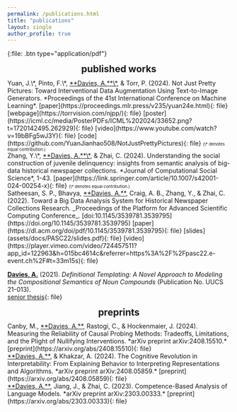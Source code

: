 ```yaml
---
permalink: /publications.html
title: "publications"
layout: single
author_profile: true
---
```


<style type="text/css">
  /* --- PAGE MODIFICATIONS --- */
  /* doing this with the page allows us to take up everything right of the author profile sidebar -- otherwise, twocol is too narrow */
  .page {   
    padding-right: 0px;
  }
  /* enable two-column mode for everything below page title */
  .page__content {
    columns: 2;
    column-gap: 20px;
    /* column-rule: 1px solid #51555d; */
  }
  /* reduce size of the top margin for h2 (## ...) blocks -- the only one changed is the first ome (2em -> 0em); and centering looks nicer here */
  h2 {
    margin: 0em 0 0.5em;
    text-align: center;
  }

  /* --- CUSTOM DIVS --- */
  /* wrap the full page in <div class="twocol">...</div> to enable two-column mode, and use <div class="break"></div> to end a column and begin the next one */
  .twocol {
    columns: 2;
    column-gap: 10px;
    column-fill: balance;
    column-rule: 2px solid #ff44cc;
    padding: 10px;
  }
  /* column break to start the second column */
  .break {
    break-before: column;
  }
</style>

{:file: .btn type="application/pdf"}

## published works

<div id="njpp"></div>
Yuan, J.\*, Pinto, F.\*, <ins>**Davies, A.**\*</ins>, & Torr, P. (2024). Not Just Pretty Pictures: Toward Interventional Data Augmentation Using Text-to-Image Generators. *Proceedings of the 41st International Conference on Machine Learning*.     
[paper](https://proceedings.mlr.press/v235/yuan24e.html){: file} [webpage](https://torrvision.com/njpp/){: file} [poster](https://icml.cc/media/PosterPDFs/ICML%202024/33652.png?t=1720142495.262929){: file} [video](https://www.youtube.com/watch?v=19bBFg5wJ3Y){: file} [code](https://github.com/YuanJianhao508/NotJustPrettyPictures){: file}     
<span style="font-size:0.67em;">(\* denotes equal contribution.)</span>

<div id="judel2"></div>
Zhang, Y.\*, <ins>**Davies, A.**\*</ins>, & Zhai, C. (2024). Understanding the social construction of juvenile delinquency: insights from semantic analysis of big-data historical newspaper collections. *Journal of Computational Social Science*, 1-43.     
[paper](https://link.springer.com/article/10.1007/s42001-024-00254-x){: file}     
<span style="font-size:0.67em;">(\* denotes equal contribution.)</span>

<div id="judel"></div>
Satheesan, S. P., Bhavya, <ins>**Davies, A.**</ins>, Craig, A. B., Zhang, Y., & Zhai, C. (2022). Toward a Big Data Analysis System for Historical Newspaper Collections Research. _Proceedings of the Platform for Advanced Scientific Computing Conference_. [doi:10.1145/3539781.3539795](https://doi.org/10.1145/3539781.3539795)  
[paper](https://dl.acm.org/doi/pdf/10.1145/3539781.3539795){: file} [slides](assets/docs/PASC22/slides.pdf){: file} [video](https://player.vimeo.com/video/724457511?app_id=122963&h=015bc4614c&referrer=https%3A%2F%2Fpasc22.e-event.ch%2F#t=33m15s){: file}

<ins>**Davies, A.**</ins> (2021). *Definitional Templating: A Novel Approach to Modeling the Compositional Semantics of Noun Compounds* (Publication No. UUCS 21-013).  
[senior thesis](https://www.cs.utah.edu/docs/techreports/2021/PDF/UUCS-21-013.pdf){: file}

<div class="break"></div>

## preprints

<div id="cpreliable"></div>
Canby, M., <ins>**Davies, A.**</ins>, Rastogi, C., & Hockenmaier, J. (2024). Measuring the Reliability of Causal Probing Methods: Tradeoffs, Limitations, and the Plight of Nullifying Interventions. *arXiv preprint arXiv:2408.15510.*
[preprint](https://arxiv.org/abs/2408.15510){: file}

<div id="coginterp"></div>
<ins>**Davies, A.**</ins>, & Khakzar, A. (2024). The Cognitive Revolution in Interpretability: From Explaining Behavior to Interpreting Representations and Algorithms. *arXiv preprint arXiv:2408.05859.*
[preprint](https://arxiv.org/abs/2408.05859){: file}

<div id="calm"></div>
<ins>**Davies, A.**</ins>, Jiang, J., & Zhai, C. (2023). Competence-Based Analysis of Language Models. *arXiv preprint arXiv:2303.00333.*     
[preprint](https://arxiv.org/abs/2303.00333){: file}
